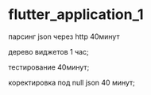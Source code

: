 # flutter_application_1

парсинг json через http 40минут

дерево виджетов 1 час;

тестирование 40минут;

коректировка под null json 40 минут;
